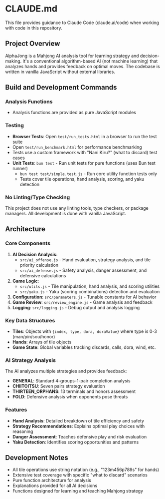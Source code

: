 # CLAUDE.md

This file provides guidance to Claude Code (claude.ai/code) when working with code in this repository.

## Project Overview

AlphaJong is a Mahjong AI analysis tool for learning strategy and decision-making. It's a conventional algorithm-based AI (not machine learning) that analyzes hands and provides feedback on optimal moves. The codebase is written in vanilla JavaScript without external libraries.

## Build and Development Commands

### Analysis Functions
- Analysis functions are provided as pure JavaScript modules

### Testing
- **Browser Tests**: Open `test/run_tests.html` in a browser to run the test suite
- Open `test/run_benchmark.html` for performance benchmarking
- Tests use a custom framework with "Nani Kiru?" (what to discard) test cases
- **Unit Tests**: `bun test` - Run unit tests for pure functions (uses Bun test runner)
  - `bun test test/simple.test.js` - Run core utility function tests only
  - Tests cover tile operations, hand analysis, scoring, and yaku detection

### No Linting/Type Checking
This project does not use any linting tools, type checkers, or package managers. All development is done with vanilla JavaScript.

## Architecture

### Core Components

1. **AI Decision Analysis**:
   - `src/ai_offense.js` - Hand evaluation, strategy analysis, and tile priority calculation
   - `src/ai_defense.js` - Safety analysis, danger assessment, and defensive calculations
2. **Game Logic**: 
   - `src/utils.js` - Tile manipulation, hand analysis, and scoring utilities
   - `src/yaku.js` - Yaku (scoring combinations) detection and evaluation
3. **Configuration**: `src/parameters.js` - Tunable constants for AI behavior
4. **Game Review**: `src/review_engine.js` - Game analysis and feedback
5. **Logging**: `src/logging.js` - Debug output and analysis logging

### Key Data Structures

- **Tiles**: Objects with `{index, type, dora, doraValue}` where type is 0-3 (man/pin/sou/honor)
- **Hands**: Arrays of tile objects
- **Game State**: Global variables tracking discards, calls, dora, wind, etc.

### AI Strategy Analysis

The AI analyzes multiple strategies and provides feedback:
- **GENERAL**: Standard 4-groups-1-pair completion analysis
- **CHIITOITSU**: Seven pairs strategy evaluation
- **THIRTEEN_ORPHANS**: 13 terminals and honors assessment
- **FOLD**: Defensive analysis when opponents pose threats

### Features

- **Hand Analysis**: Detailed breakdown of tile efficiency and safety
- **Strategy Recommendations**: Explains optimal play choices with reasoning
- **Danger Assessment**: Teaches defensive play and risk evaluation
- **Yaku Detection**: Identifies scoring opportunities and patterns

## Development Notes

- All tile operations use string notation (e.g., "123m456p789s" for hands)
- Extensive test coverage with specific "what to discard" scenarios
- Pure function architecture for analysis
- Explanations provided for all AI decisions
- Functions designed for learning and teaching Mahjong strategy